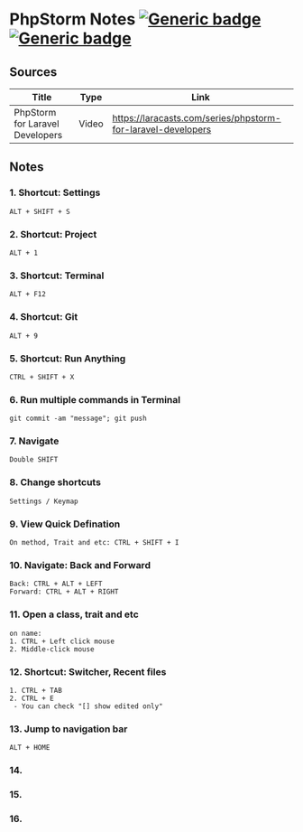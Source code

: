 # PhpStorm Notes [![Generic badge](https://img.shields.io/badge/Sources-1-<COLOR>.svg)]()            [![Generic badge](https://img.shields.io/badge/Notes-10-<COLOR>.svg)]()
## Sources ##
Title  | Type | Link
------------- | ------------- | -------------
PhpStorm for Laravel Developers  | Video | https://laracasts.com/series/phpstorm-for-laravel-developers
## Notes ##
### 1. Shortcut: Settings ###
```
ALT + SHIFT + S
```
### 2. Shortcut: Project ###
```
ALT + 1
```
### 3. Shortcut: Terminal ###
```
ALT + F12
```
### 4. Shortcut: Git ###
```
ALT + 9
```
### 5. Shortcut: Run Anything ###
```
CTRL + SHIFT + X
```
### 6. Run multiple commands in Terminal  ###
```
git commit -am "message"; git push
```
### 7. Navigate ###
```
Double SHIFT
```
### 8. Change shortcuts ###
```
Settings / Keymap
```
### 9. View Quick Defination ###
```
On method, Trait and etc: CTRL + SHIFT + I
```
### 10. Navigate: Back and Forward ###
```
Back: CTRL + ALT + LEFT
Forward: CTRL + ALT + RIGHT
```
### 11. Open a class, trait and etc ###
```
on name: 
1. CTRL + Left click mouse
2. Middle-click mouse
```
### 12. Shortcut: Switcher, Recent files ###
```
1. CTRL + TAB
2. CTRL + E
 - You can check "[] show edited only"
``` 
### 13. Jump to navigation bar ###
```
ALT + HOME
```
### 14.  ###
### 15.  ###
### 16.  ###
